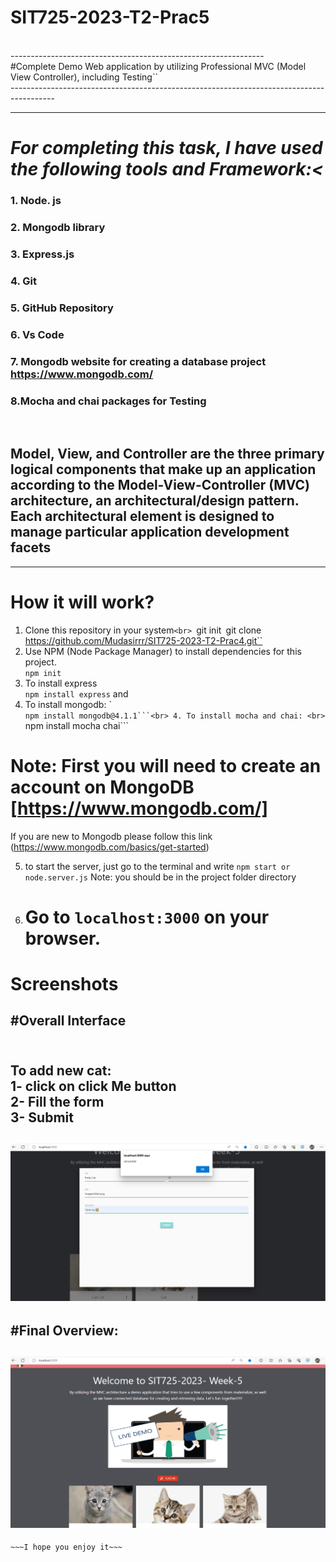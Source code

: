# SIT725-2023-T2-Prac5

<br>---------------------------------------------------------------<br>
#Complete Demo Web application by utilizing Professional MVC (Model View Controller), including Testing``
<br>-----------------------------------------------------------------------------------------<br>


---

# ***For completing this task, I have used the following tools and Framework:<***<br>

### 1. Node. js <br>

### 2. Mongodb library <br>

### 3. Express.js <br>

### 4. Git <br>

### 5. GitHub Repository <br>

### 6. Vs Code <br>

### 7. Mongodb website for creating a database project https://www.mongodb.com/ <br> 

### 8.Mocha and chai packages for Testing

<br>

Model, View, and Controller are the three primary logical components that make up an
application according to the Model-View-Controller (MVC) architecture, an architectural/design
pattern. Each architectural element is designed to manage particular application development
facets
------

---


# How it will work?

1. Clone this repository in your system``<br>
   ``git init``
   ``git clone https://github.com/Mudasirrr/SIT725-2023-T2-Prac4.git``
2. Use NPM (Node Package Manager) to install dependencies for this project. <br>
   ``npm init``
3. To install express  <br>
   ``npm install express`` and <br>
4. To install mongodb: `<br>
   ``npm install mongodb@4.1.1```<br>
   4. To install mocha and chai: <br>
   ``npm install mocha chai```<br>

# Note: First you will need to create an account on MongoDB [https://www.mongodb.com/]

If you are new to Mongodb please follow this link (https://www.mongodb.com/basics/get-started)

5. to start the server, just go to the terminal and write ``npm start or node.server.js``
   Note: you should be in the project folder directory
6. Go to `localhost:3000` on your browser. <br>
   =======================================================================================

# Screenshots

#Overall Interface<br><br>
------------------

To add new cat:<br>
1- click on click Me button<br>
2- Fill the form<br>
3- Submit<br>
---------

![Add new cat](https://github.com/Mudasirrr/SIT725-2023-T2-Prac5/blob/mvc/Screen%20shots/add%20cat1.PNG)<br>
-----------

#Final Overview:<br>
----------------

![Final Over View](https://github.com/Mudasirrr/SIT725-2023-T2-Prac5/blob/mvc/Screen%20shots/AAdc.PNG)<br>
---------------

    ~~~I hope you enjoy it~~~
